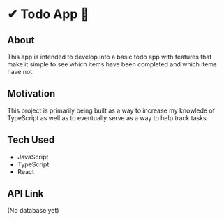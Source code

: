 # ✔ Todo App 📝

## About
This app is intended to develop into a basic todo app with features that make it simple to see which items have been completed
and which items have not.

## Motivation
This project is primarily being built as a way to increase my knowlede of TypeScript as well as to eventually serve as a way to help
track tasks.

## Tech Used
- JavaScript
- TypeScript
- React

## API Link
(No database yet)
